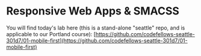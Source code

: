# Responsive Web Apps & SMACSS

You will find today's lab here (this is a stand-alone "seattle" repo, and is applicable to our Portland course): [https://github.com/codefellows-seattle-301d7/01-mobile-first](https://github.com/codefellows-seattle-301d7/01-mobile-first)
